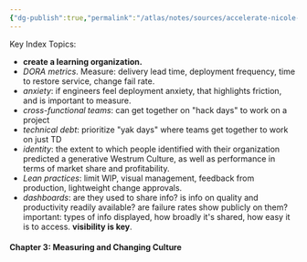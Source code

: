 ```yaml
---
{"dg-publish":true,"permalink":"/atlas/notes/sources/accelerate-nicole-forsgren-ph-d-jez-humble-gene-kim/","title":"Accelerate"}
---
```


Key Index Topics:
- **create a learning organization.**
- *DORA metrics*. Measure: delivery lead time, deployment frequency, time to restore service, change fail rate.
- *anxiety*: if engineers feel deployment anxiety, that highlights friction, and is important to measure.
- *cross-functional teams*: can get together on "hack days" to work on a project
- *technical debt*: prioritize "yak days" where teams get together to work on just TD
- *identity*: the extent to which people identified with their organization predicted a generative Westrum Culture, as well as performance in terms of market share and profitability.
- *Lean practices*: limit WIP, visual management, feedback from production, lightweight change approvals.
- *dashboards*: are they used to share info? is info on quality and productivity readily available? are failure rates show publicly on them? important: types of info displayed, how broadly it's shared, how easy it is to access. **visibility is key**.

#### Chapter 3: Measuring and Changing Culture
 